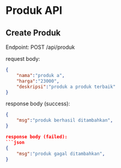 # Produk API

## Create Produk
Endpoint: POST /api/produk

request body:
``` json
{
    "nama":"produk a",
    "harga":"23000",
    "deskripsi":"produk a produk terbaik"
}
```

response body (success):
```json
{
    "msg":"produk berhasil ditambahkan",
}

response body (failed):
```json
{
    "msg":"produk gagal ditambahkan",
}